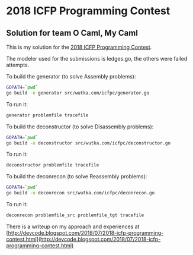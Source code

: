 # 2018 ICFP Programming Contest
## Solution for team O Caml, My Caml

This is my solution for the [2018 ICFP Programming Contest](https://icfpcontest2018.github.io/).

The modeler used for the submissions is ledges.go, the others were failed attempts.

To build the generator (to solve Assembly problems):
```bash
GOPATH=`pwd`
go build -o generator src/wutka.com/icfpc/generator.go

```

To run it:
```bash
generator problemfile tracefile
```

To build the deconstructor (to solve Disassembly problems):
```bash
GOPATH=`pwd`
go build -o deconstructor src/wutka.com/icfpc/deconstructor.go

```

To run it:
```bash
deconstructor problemfile tracefile
```

To build the deconrecon (to solve Reassembly problems):
```bash
GOPATH=`pwd`
go build -o deconrecon src/wutka.com/icfpc/deconrecon.go

```

To run it:
```bash
deconrecon problemfile_src problemfile_tgt tracefile
```

There is a writeup on my approach and experiences at [http://devcode.blogspot.com/2018/07/2018-icfp-programming-contest.html](http://devcode.blogspot.com/2018/07/2018-icfp-programming-contest.html)